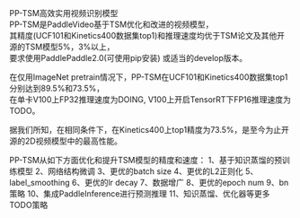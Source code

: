 PP-TSM高效实用视频识别模型  
PP-TSM是PaddleVideo基于TSM优化和改进的视频模型，  
其精度(UCF101和Kinetics400数据集top1)和推理速度均优于TSM论文及其他开源的TSM模型5%，3%以上，  
要求使用PaddlePaddle2.0(可使用pip安装) 或适当的develop版本。  

在仅用ImageNet pretrain情况下，PP-TSM在UCF101和Kinetics400数据集top1分别达到89.5%和73.5%，  
在单卡V100上FP32推理速度为DOING, V100上开启TensorRT下FP16推理速度为TODO。

据我们所知，在相同条件下，在Kinetics400上top1精度为73.5%，是至今为止开源的2D视频模型中的最高性能。  

PP-TSM从如下方面优化和提升TSM模型的精度和速度：
1、基于知识蒸馏的预训练模型
2、网络结构微调
3、更优的batch size
4、更优的L2正则化
5、label_smoothing
6、更优的lr decay
7、数据增广
8、更优的epoch num
9、bn策略
10、集成PaddleInference进行预测推理
11、知识蒸馏、优化器等更多TODO策略
